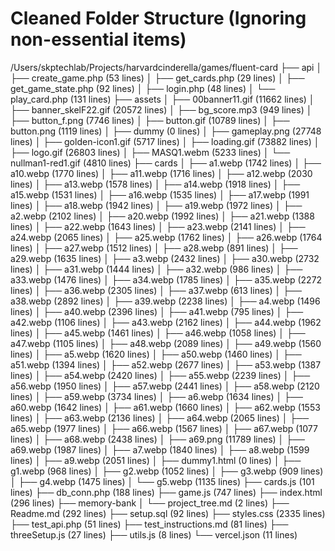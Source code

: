 # Cleaned Folder Structure (Ignoring non-essential items)
/Users/skptechlab/Projects/harvardcinderella/games/fluent-card
├── api
│   ├── create_game.php (53 lines)
│   ├── get_cards.php (29 lines)
│   ├── get_game_state.php (92 lines)
│   ├── login.php (48 lines)
│   └── play_card.php (131 lines)
├── assets
│   ├── 00banner11.gif (11662 lines)
│   ├── banner_skelF22.gif (20572 lines)
│   ├── bg_score.mp3 (949 lines)
│   ├── button_f.png (7746 lines)
│   ├── button.gif (10789 lines)
│   ├── button.png (1119 lines)
│   ├── dummy (0 lines)
│   ├── gameplay.png (27748 lines)
│   ├── golden-icon1.gif (5717 lines)
│   ├── loading.gif (73882 lines)
│   ├── logo.gif (26803 lines)
│   ├── MASQ1.webm (5233 lines)
│   └── nullman1-red1.gif (4810 lines)
├── cards
│   ├── a1.webp (1742 lines)
│   ├── a10.webp (1770 lines)
│   ├── a11.webp (1716 lines)
│   ├── a12.webp (2030 lines)
│   ├── a13.webp (1578 lines)
│   ├── a14.webp (1918 lines)
│   ├── a15.webp (1531 lines)
│   ├── a16.webp (1535 lines)
│   ├── a17.webp (1991 lines)
│   ├── a18.webp (1942 lines)
│   ├── a19.webp (1972 lines)
│   ├── a2.webp (2102 lines)
│   ├── a20.webp (1992 lines)
│   ├── a21.webp (1388 lines)
│   ├── a22.webp (1643 lines)
│   ├── a23.webp (2141 lines)
│   ├── a24.webp (2065 lines)
│   ├── a25.webp (1762 lines)
│   ├── a26.webp (1764 lines)
│   ├── a27.webp (1512 lines)
│   ├── a28.webp (891 lines)
│   ├── a29.webp (1635 lines)
│   ├── a3.webp (2432 lines)
│   ├── a30.webp (2732 lines)
│   ├── a31.webp (1444 lines)
│   ├── a32.webp (986 lines)
│   ├── a33.webp (1476 lines)
│   ├── a34.webp (1785 lines)
│   ├── a35.webp (2272 lines)
│   ├── a36.webp (2305 lines)
│   ├── a37.webp (613 lines)
│   ├── a38.webp (2892 lines)
│   ├── a39.webp (2238 lines)
│   ├── a4.webp (1496 lines)
│   ├── a40.webp (2396 lines)
│   ├── a41.webp (795 lines)
│   ├── a42.webp (1106 lines)
│   ├── a43.webp (2162 lines)
│   ├── a44.webp (1962 lines)
│   ├── a45.webp (1461 lines)
│   ├── a46.webp (1058 lines)
│   ├── a47.webp (1105 lines)
│   ├── a48.webp (2089 lines)
│   ├── a49.webp (1560 lines)
│   ├── a5.webp (1620 lines)
│   ├── a50.webp (1460 lines)
│   ├── a51.webp (1394 lines)
│   ├── a52.webp (2677 lines)
│   ├── a53.webp (1387 lines)
│   ├── a54.webp (2420 lines)
│   ├── a55.webp (2239 lines)
│   ├── a56.webp (1950 lines)
│   ├── a57.webp (2441 lines)
│   ├── a58.webp (2120 lines)
│   ├── a59.webp (3734 lines)
│   ├── a6.webp (1634 lines)
│   ├── a60.webp (1642 lines)
│   ├── a61.webp (1660 lines)
│   ├── a62.webp (1553 lines)
│   ├── a63.webp (2136 lines)
│   ├── a64.webp (2065 lines)
│   ├── a65.webp (1977 lines)
│   ├── a66.webp (1567 lines)
│   ├── a67.webp (1077 lines)
│   ├── a68.webp (2438 lines)
│   ├── a69.png (11789 lines)
│   ├── a69.webp (1987 lines)
│   ├── a7.webp (1840 lines)
│   ├── a8.webp (1599 lines)
│   ├── a9.webp (2051 lines)
│   ├── dummy1.html (0 lines)
│   ├── g1.webp (968 lines)
│   ├── g2.webp (1052 lines)
│   ├── g3.webp (909 lines)
│   ├── g4.webp (1475 lines)
│   └── g5.webp (1135 lines)
├── cards.js (101 lines)
├── db_conn.php (188 lines)
├── game.js (747 lines)
├── index.html (296 lines)
├── memory-bank
│   └── project_tree.md (2 lines)
├── Readme.md (292 lines)
├── setup.sql (92 lines)
├── styles.css (2335 lines)
├── test_api.php (51 lines)
├── test_instructions.md (81 lines)
├── threeSetup.js (27 lines)
├── utils.js (8 lines)
└── vercel.json (11 lines)